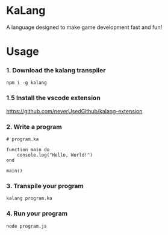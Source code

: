 # KaLang

A language designed to make game development fast and fun!

# Usage

### 1. Download the kalang transpiler

`npm i -g kalang`

### 1.5 Install the vscode extension

https://github.com/neverUsedGithub/kalang-extension

### 2. Write a program

```
# program.ka

function main do
    console.log("Hello, World!")
end

main()
```

### 3. Transpile your program

`kalang program.ka`

### 4. Run your program

`node program.js`
